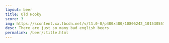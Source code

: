 ```yaml
---
layout: beer
title: Old Hooky
score: 3
img: https://scontent.xx.fbcdn.net/v/t1.0-0/p480x480/10806242_10153055791708745_8168997172530304317_n.jpg?oh=3c46b08da37fc3428d1c745508619944&oe=58679C9D
desc: There are just so many bad english beers
permalink: /beer/:title.html
---
```

